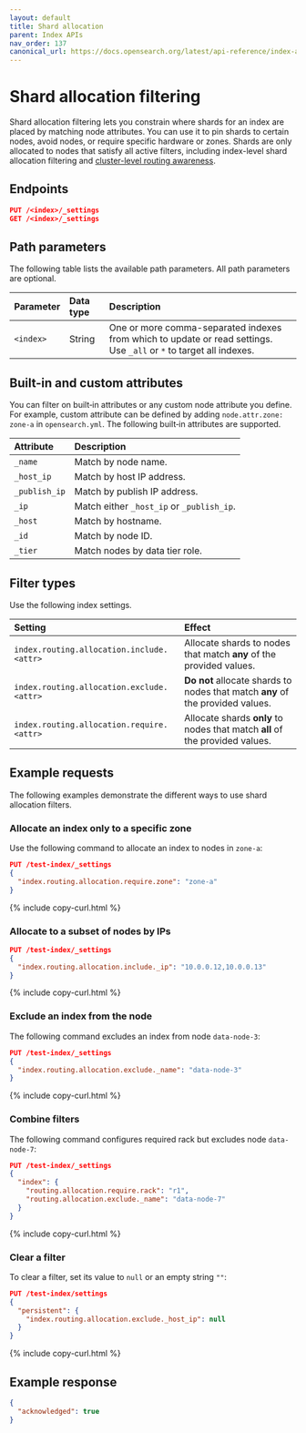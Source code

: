 ```yaml
---
layout: default
title: Shard allocation
parent: Index APIs
nav_order: 137
canonical_url: https://docs.opensearch.org/latest/api-reference/index-apis/shard-allocation/
---
```


# Shard allocation filtering

Shard allocation filtering lets you constrain where shards for an index are placed by matching node attributes. You can use it to pin shards to certain nodes, avoid nodes, or require specific hardware or zones. Shards are only allocated to nodes that satisfy all active filters, including index-level shard allocation filtering and [cluster-level routing awareness]({{site.url}}{{site.baseurl}}/api-reference/cluster-api/cluster-awareness/).

## Endpoints

```json
PUT /<index>/_settings
GET /<index>/_settings
```

## Path parameters

The following table lists the available path parameters. All path parameters are optional.

Parameter | Data type | Description
:--- | :--- | :---
`<index>` | String | One or more comma-separated indexes from which to update or read settings. Use `_all` or `*` to target all indexes. |

## Built-in and custom attributes

You can filter on built‑in attributes or any custom node attribute you define. For example, custom attribute can be defined by adding `node.attr.zone: zone-a` in `opensearch.yml`. The following built‑in attributes are supported.

Attribute | Description
:--- | :---
`_name` | Match by node name.
`_host_ip` | Match by host IP address.
`_publish_ip` | Match by publish IP address.
`_ip` | Match either `_host_ip` or `_publish_ip`.
`_host` | Match by hostname.
`_id` | Match by node ID.
`_tier` | Match nodes by data tier role.

## Filter types

Use the following index settings.

Setting | Effect
:--- | :---
`index.routing.allocation.include.<attr>` | Allocate shards to nodes that match **any** of the provided values.
`index.routing.allocation.exclude.<attr>` | **Do not** allocate shards to nodes that match **any** of the provided values.
`index.routing.allocation.require.<attr>` | Allocate shards **only** to nodes that match **all** of the provided values.

## Example requests

The following examples demonstrate the different ways to use shard allocation filters.

### Allocate an index only to a specific zone

Use the following command to allocate an index to nodes in `zone-a`:

```json
PUT /test-index/_settings
{
  "index.routing.allocation.require.zone": "zone-a"
}
```
{% include copy-curl.html %}

### Allocate to a subset of nodes by IPs

```json
PUT /test-index/_settings
{
  "index.routing.allocation.include._ip": "10.0.0.12,10.0.0.13"
}
```
{% include copy-curl.html %}

### Exclude an index from the node

The following command excludes an index from node `data-node-3`:

```json
PUT /test-index/_settings
{
  "index.routing.allocation.exclude._name": "data-node-3"
}
```
{% include copy-curl.html %}

### Combine filters

The following command configures required rack but excludes node `data-node-7`:

```json
PUT /test-index/_settings
{
  "index": {
    "routing.allocation.require.rack": "r1",
    "routing.allocation.exclude._name": "data-node-7"
  }
}
```
{% include copy-curl.html %}

### Clear a filter

To clear a filter, set its value to `null` or an empty string `""`:

```json
PUT /test-index/settings
{
  "persistent": {
    "index.routing.allocation.exclude._host_ip": null
  }
}
```
{% include copy-curl.html %}

## Example response

```json
{
  "acknowledged": true
}
```



